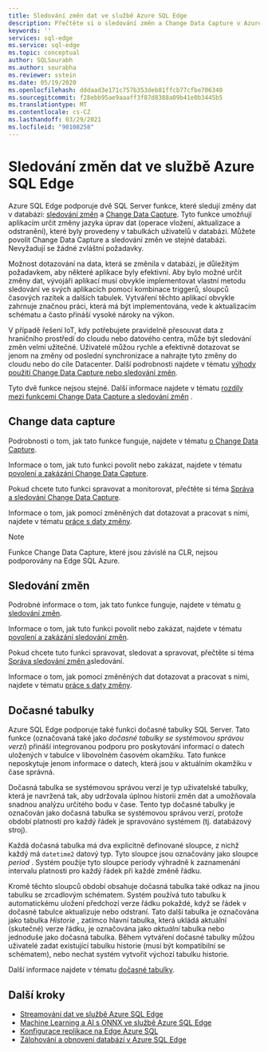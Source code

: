 ```yaml
---
title: Sledování změn dat ve službě Azure SQL Edge
description: Přečtěte si o sledování změn a Change Data Capture v Azure SQL Edge.
keywords: ''
services: sql-edge
ms.service: sql-edge
ms.topic: conceptual
author: SQLSourabh
ms.author: sourabha
ms.reviewer: sstein
ms.date: 05/19/2020
ms.openlocfilehash: dddaad3e171c757b353deb81ffcb77cfbe706340
ms.sourcegitcommit: f28ebb95ae9aaaff3f87d8388a09b41e0b3445b5
ms.translationtype: MT
ms.contentlocale: cs-CZ
ms.lasthandoff: 03/29/2021
ms.locfileid: "98108258"
---
```

# <a name="track-data-changes-in-azure-sql-edge"></a>Sledování změn dat ve službě Azure SQL Edge

Azure SQL Edge podporuje dvě SQL Server funkce, které sledují změny dat v databázi: [sledování změn](/sql/relational-databases/track-changes/track-data-changes-sql-server#Tracking) a [Change Data Capture](/sql/relational-databases/track-changes/track-data-changes-sql-server#Capture). Tyto funkce umožňují aplikacím určit změny jazyka úprav dat (operace vložení, aktualizace a odstranění), které byly provedeny v tabulkách uživatelů v databázi. Můžete povolit Change Data Capture a sledování změn ve stejné databázi. Nevyžadují se žádné zvláštní požadavky.

Možnost dotazování na data, která se změnila v databázi, je důležitým požadavkem, aby některé aplikace byly efektivní. Aby bylo možné určit změny dat, vývojáři aplikací musí obvykle implementovat vlastní metodu sledování ve svých aplikacích pomocí kombinace triggerů, sloupců časových razítek a dalších tabulek. Vytváření těchto aplikací obvykle zahrnuje značnou práci, která má být implementována, vede k aktualizacím schématu a často přináší vysoké nároky na výkon.

V případě řešení IoT, kdy potřebujete pravidelně přesouvat data z hraničního prostředí do cloudu nebo datového centra, může být sledování změn velmi užitečné. Uživatelé můžou rychle a efektivně dotazovat se jenom na změny od poslední synchronizace a nahrajte tyto změny do cloudu nebo do cíle Datacenter. Další podrobnosti najdete v tématu [výhody použití Change Data Capture nebo sledování změn](/sql/relational-databases/track-changes/track-data-changes-sql-server#benefits-of-using-change-data-capture-or-change-tracking). 

Tyto dvě funkce nejsou stejné. Další informace najdete v tématu [rozdíly mezi funkcemi Change Data Capture a sledování změn](/sql/relational-databases/track-changes/track-data-changes-sql-server#feature-differences-between-change-data-capture-and-change-tracking) .

## <a name="change-data-capture"></a>Change data capture

Podrobnosti o tom, jak tato funkce funguje, najdete v tématu [o Change Data Capture](/sql/relational-databases/track-changes/about-change-data-capture-sql-server).

Informace o tom, jak tuto funkci povolit nebo zakázat, najdete v tématu [povolení a zakázání Change Data Capture](/sql/relational-databases/track-changes/enable-and-disable-change-data-capture-sql-server).

Pokud chcete tuto funkci spravovat a monitorovat, přečtěte si téma [Správa a sledování Change Data Capture](/sql/relational-databases/track-changes/administer-and-monitor-change-data-capture-sql-server).

Informace o tom, jak pomocí změněných dat dotazovat a pracovat s nimi, najdete v tématu [práce s daty změny](/sql/relational-databases/track-changes/work-with-change-data-sql-server).

> [!NOTE]
> Funkce Change Data Capture, které jsou závislé na CLR, nejsou podporovány na Edge SQL Azure.

## <a name="change-tracking"></a>Sledování změn

Podrobné informace o tom, jak tato funkce funguje, najdete v tématu [o sledování změn](/sql/relational-databases/track-changes/about-change-tracking-sql-server).

Informace o tom, jak tuto funkci povolit nebo zakázat, najdete v tématu [povolení a zakázání sledování změn](/sql/relational-databases/track-changes/enable-and-disable-change-tracking-sql-server).

Pokud chcete tuto funkci spravovat, sledovat a spravovat, přečtěte si téma [Správa sledování změn a](/sql/relational-databases/track-changes/manage-change-tracking-sql-server)sledování.

Informace o tom, jak pomocí změněných dat dotazovat a pracovat s nimi, najdete v tématu [práce s daty změny](/sql/relational-databases/track-changes/work-with-change-tracking-sql-server).

## <a name="temporal-tables"></a>Dočasné tabulky

Azure SQL Edge podporuje také funkci dočasné tabulky SQL Server. Tato funkce (označovaná také jako *dočasné tabulky se systémovou správou verzí*) přináší integrovanou podporu pro poskytování informací o datech uložených v tabulce v libovolném časovém okamžiku. Tato funkce neposkytuje jenom informace o datech, která jsou v aktuálním okamžiku v čase správná.

Dočasná tabulka se systémovou správou verzí je typ uživatelské tabulky, která je navržená tak, aby udržovala úplnou historii změn dat a umožňovala snadnou analýzu určitého bodu v čase. Tento typ dočasné tabulky je označován jako dočasná tabulka se systémovou správou verzí, protože období platnosti pro každý řádek je spravováno systémem (tj. databázový stroj).

Každá dočasná tabulka má dva explicitně definované sloupce, z nichž každý má `datetime2` datový typ. Tyto sloupce jsou označovány jako sloupce *period* . Systém použije tyto sloupce periody výhradně k zaznamenání intervalu platnosti pro každý řádek při každé změně řádku.

Kromě těchto sloupců období obsahuje dočasná tabulka také odkaz na jinou tabulku se zrcadlovým schématem. Systém používá tuto tabulku k automatickému uložení předchozí verze řádku pokaždé, když se řádek v dočasné tabulce aktualizuje nebo odstraní. Tato další tabulka je označována jako tabulka *Historie* , zatímco hlavní tabulka, která ukládá aktuální (skutečné) verze řádku, je označována jako *aktuální* tabulka nebo jednoduše jako dočasná tabulka. Během vytváření dočasné tabulky můžou uživatelé zadat existující tabulku historie (musí být kompatibilní se schématem), nebo nechat systém vytvořit výchozí tabulku historie.

Další informace najdete v tématu [dočasné tabulky](/sql/relational-databases/tables/temporal-tables).

## <a name="next-steps"></a>Další kroky

- [Streamování dat ve službě Azure SQL Edge ](stream-data.md)
- [Machine Learning a AI s ONNX ve službě Azure SQL Edge ](onnx-overview.md)
- [Konfigurace replikace na Edge Azure SQL](configure-replication.md)
- [Zálohování a obnovení databází v Azure SQL Edge](backup-restore.md)
